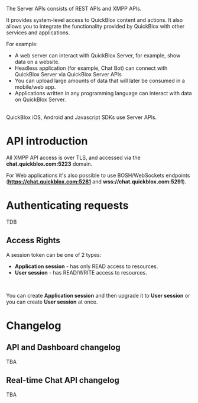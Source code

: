 The Server APIs consists of REST APIs and XMPP APIs.

It provides system-level access to QuickBlox content and actions. It also allows you to integrate the functionality provided by QuickBlox with other services and applications.

For example:

* A web server can interact with QuickBlox Server, for example, show data on a website.
* Headless application (for example, Chat Bot) can connect with QuickBlox Server via QuickBlox Server APIs
* You can upload large amounts of data that will later be consumed in a mobile/web app.
* Applications written in any programming language can interact with data on QuickBlox Server.

<br>
QuickBlox iOS, Android and Javascript SDKs use Server APIs.

<span id="API_introduction" class="on_page_navigation"></span>
# API introduction
All XMPP API access is over TLS, and accessed via the **chat.quickblox.com:5223** domain. 

For Web applications it's also possible to use BOSH/WebSockets endpoints (**https://chat.quickblox.com:5281** and **wss://chat.quickblox.com:5291**).

<span id="Authenticating_requests" class="on_page_navigation"></span>
# Authenticating requests
TDB

## Access Rights
A session token can be one of 2 types:

* **Application session** - has only READ access to resources.
* **User session** - has READ/WRITE access to resources.
<br>

You can create **Application session** and then upgrade it to **User session** or you can create **User session** at once. 
 
<span id="Changelog" class="on_page_navigation"></span>
# Changelog

## API and Dashboard changelog
TBA

## Real-time Chat API changelog
TBA
